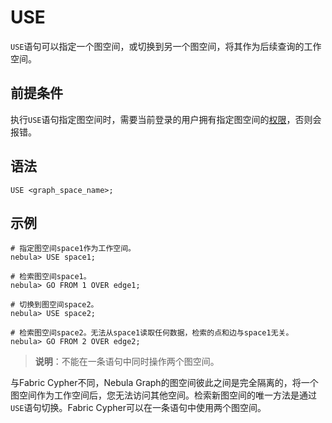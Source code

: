 # USE

`USE`语句可以指定一个图空间，或切换到另一个图空间，将其作为后续查询的工作空间。

## 前提条件

执行`USE`语句指定图空间时，需要当前登录的用户拥有指定图空间的[权限](../../7.data-security/1.authentication/1.authentication.md)，否则会报错。

## 语法

```ngql
USE <graph_space_name>;
```

## 示例

```ngql
# 指定图空间space1作为工作空间。
nebula> USE space1;

# 检索图空间space1。
nebula> GO FROM 1 OVER edge1;

# 切换到图空间space2。
nebula> USE space2;

# 检索图空间space2。无法从space1读取任何数据，检索的点和边与space1无关。
nebula> GO FROM 2 OVER edge2;
```

>**说明**：不能在一条语句中同时操作两个图空间。

与Fabric Cypher不同，Nebula Graph的图空间彼此之间是完全隔离的，将一个图空间作为工作空间后，您无法访问其他空间。检索新图空间的唯一方法是通过`USE`语句切换。Fabric Cypher可以在一条语句中使用两个图空间。

